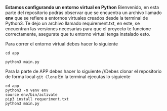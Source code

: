 **Estamos configurando un entorno virtual en Python**
Bienvenido, en esta parte del repositorio podrás observar que se encuentra un archivo llamado **env** que se refiere a entornos virtuales creados desde la terminal de Python3. 
Te dejo un archivo llamado requirement.txt, en este, se encuentran las versiones necesarias para que el proyecto te funcione correctamente, asegurate que tu entorno virtual tenga instalado esto. 


Para correr el entorno virtual debes hacer lo siguiente

    cd app
    
    python3 main.py

Para la parte de APP debes hacer lo siguiente
 //Debes clonar el repositorio de forma local
`git Clone`
En la terminal ejecutas lo siguiente

  	cd app
   	python3 -m venv env
	source env/bin/activate
	pip3 install requeriment.txt
    python3 main.py

